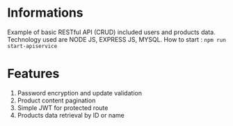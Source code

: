 # Informations
Example of basic RESTful API (CRUD) included users and products data. Technology used are NODE JS, EXPRESS JS, MYSQL.
How to start : `npm run start-apiservice`


# Features
1. Password encryption and update validation
2. Product content pagination
3. Simple JWT for protected route
4. Products data retrieval by ID or name
